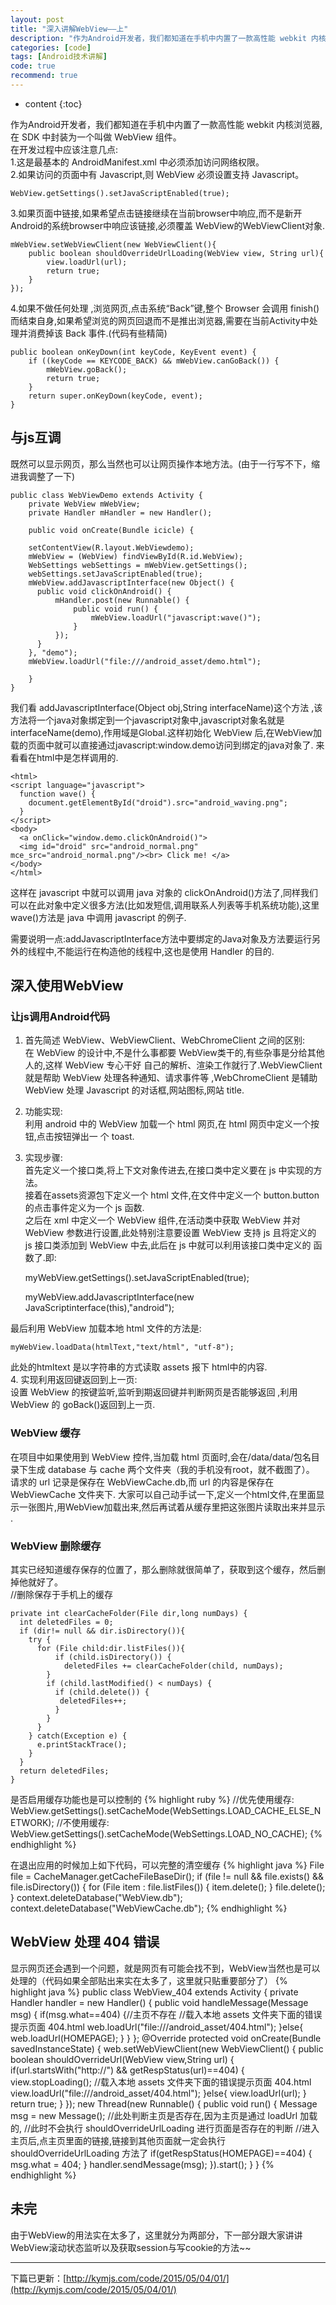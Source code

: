 ```yaml
---
layout: post
title: "深入讲解WebView——上"
description: "作为Android开发者，我们都知道在手机中内置了一款高性能 webkit 内核浏览器,在 SDK 中封装为一个叫做 WebView 组件。今天就为大家讲讲Android中WebView的详细使用方法"
categories: [code]
tags: [Android技术讲解]
code: true
recommend: true
---
```

* content
{:toc}

作为Android开发者，我们都知道在手机中内置了一款高性能 webkit 内核浏览器,在 SDK 中封装为一个叫做 WebView 组件。  
在开发过程中应该注意几点:    
1.这是最基本的 AndroidManifest.xml 中必须添加访问网络权限。    
2.如果访问的页面中有 Javascript,则 WebView 必须设置支持 Javascript。    

	WebView.getSettings().setJavaScriptEnabled(true);

3.如果页面中链接,如果希望点击链接继续在当前browser中响应,而不是新开Android的系统browser中响应该链接,必须覆盖 WebView的WebViewClient对象.    

	mWebView.setWebViewClient(new WebViewClient(){
		public boolean shouldOverrideUrlLoading(WebView view, String url){ 
			view.loadUrl(url);
			return true;
		}
	});

4.如果不做任何处理 ,浏览网页,点击系统“Back”键,整个 Browser 会调用 finish()而结束自身,如果希望浏览的网页回退而不是推出浏览器,需要在当前Activity中处理并消费掉该 Back 事件.(代码有些精简)<br>

	public boolean onKeyDown(int keyCode, KeyEvent event) {
		if ((keyCode == KEYCODE_BACK) && mWebView.canGoBack()) { 
			mWebView.goBack();
			return true;
		}
		return super.onKeyDown(keyCode, event);
	}

## 与js互调
既然可以显示网页，那么当然也可以让网页操作本地方法。(由于一行写不下，缩进我调整了一下)<br>

	public class WebViewDemo extends Activity { 
		private WebView mWebView;
		private Handler mHandler = new Handler(); 
		
		public void onCreate(Bundle icicle) { 

		setContentView(R.layout.WebViewdemo);
		mWebView = (WebView) findViewById(R.id.WebView); 
		WebSettings webSettings = mWebView.getSettings(); 
		webSettings.setJavaScriptEnabled(true); 
		mWebView.addJavascriptInterface(new Object() {
		  public void clickOnAndroid() {
			  mHandler.post(new Runnable() {
				  public void run() { 
					  mWebView.loadUrl("javascript:wave()");
				  }
			  });
		  }
		}, "demo"); 
		mWebView.loadUrl("file:///android_asset/demo.html"); 
		
		}
	}

我们看 addJavascriptInterface(Object obj,String interfaceName)这个方法 ,该方法将一个java对象绑定到一个javascript对象中,javascript对象名就是 interfaceName(demo),作用域是Global.这样初始化 WebView 后,在WebView加载的页面中就可以直接通过javascript:window.demo访问到绑定的java对象了. 来看看在html中是怎样调用的.

	<html>
	<script language="javascript">
	  function wave() {
	    document.getElementById("droid").src="android_waving.png";
	  }
	</script>
	<body>
	  <a onClick="window.demo.clickOnAndroid()">
	  <img id="droid" src="android_normal.png" mce_src="android_normal.png"/><br> Click me! </a>
	</body>
	</html>

这样在 javascript 中就可以调用 java 对象的 clickOnAndroid()方法了,同样我们可以在此对象中定义很多方法(比如发短信,调用联系人列表等手机系统功能),这里 wave()方法是 java 中调用 javascript 的例子.<br>

需要说明一点:addJavascriptInterface方法中要绑定的Java对象及方法要运行另外的线程中,不能运行在构造他的线程中,这也是使用 Handler 的目的.

## 深入使用WebView

### 让js调用Android代码

1. 首先简述 WebView、WebViewClient、WebChromeClient 之间的区别:<br>
在 WebView 的设计中,不是什么事都要 WebView类干的,有些杂事是分给其他人的,这样 WebView 专心干好 自己的解析、渲染工作就行了.WebViewClient 就是帮助 WebView 处理各种通知、请求事件等 ,WebChromeClient 是辅助 WebView 处理 Javascript 的对话框,网站图标,网站 title.<br>
2. 功能实现:<br>
利用 android 中的 WebView 加载一个 html 网页,在 html 网页中定义一个按钮,点击按钮弹出一 个 toast.<br>
3. 实现步骤:<br>
首先定义一个接口类,将上下文对象传进去,在接口类中定义要在 js 中实现的方法。<br>
接着在assets资源包下定义一个 html 文件,在文件中定义一个 button.button 的点击事件定义为一个 js 函数. <br>
之后在 xml 中定义一个 WebView 组件,在活动类中获取 WebView 并对 WebView 参数进行设置,此处特别注意要设置 WebView 支持 js 且将定义的 js 接口类添加到 WebView 中去,此后在 js 中就可以利用该接口类中定义的 函数了.即:<br>

	myWebView.getSettings().setJavaScriptEnabled(true);

	myWebView.addJavascriptInterface(new JavaScriptinterface(this),"android");

最后利用 WebView 加载本地 html 文件的方法是:<br>

	myWebView.loadData(htmlText,"text/html", "utf-8");

此处的htmltext 是以字符串的方式读取 assets 报下 html中的内容.<br>
4. 实现利用返回键返回到上一页:<br>
设置 WebView 的按键监听,监听到期返回键并判断网页是否能够返回 ,利用 WebView 的 goBack()返回到上一页.<br>

### WebView 缓存
在项目中如果使用到 WebView 控件,当加载 html 页面时,会在/data/data/包名目录下生成 database 与 cache 两个文件夹（我的手机没有root，就不截图了）。<br>
请求的 url 记录是保存在 WebViewCache.db,而 url 的内容是保存在 WebViewCache 文件夹下. 大家可以自己动手试一下,定义一个html文件,在里面显示一张图片,用WebView加载出来,然后再试着从缓存里把这张图片读取出来并显示 .

### WebView 删除缓存
其实已经知道缓存保存的位置了，那么删除就很简单了，获取到这个缓存，然后删掉他就好了。<br>
//删除保存于手机上的缓存 

	private int clearCacheFolder(File dir,long numDays) { 
	  int deletedFiles = 0;
	  if (dir!= null && dir.isDirectory()){
	    try {
	      for (File child:dir.listFiles()){
		      if (child.isDirectory()) {
		        deletedFiles += clearCacheFolder(child, numDays);
	        }
	        if (child.lastModified() < numDays) {
	          if (child.delete()) {
	           deletedFiles++; 
	          }
	        }
	      }
	    } catch(Exception e) {
	      e.printStackTrace(); 
	    }
	  }
	  return deletedFiles; 
	}

是否启用缓存功能也是可以控制的
{% highlight ruby %}
	//优先使用缓存: 
	WebView.getSettings().setCacheMode(WebSettings.LOAD_CACHE_ELSE_NETWORK); 
	//不使用缓存: 
	WebView.getSettings().setCacheMode(WebSettings.LOAD_NO_CACHE);
{% endhighlight %}

在退出应用的时候加上如下代码，可以完整的清空缓存
{% highlight java %}
	File file = CacheManager.getCacheFileBaseDir();
	if (file != null && file.exists() && file.isDirectory()) {
		for (File item : file.listFiles()) {
			item.delete();
		}
		file.delete();
	}
	context.deleteDatabase("WebView.db"); 
	context.deleteDatabase("WebViewCache.db");
{% endhighlight %}

## WebView 处理 404 错误
显示网页还会遇到一个问题，就是网页有可能会找不到，WebView当然也是可以处理的（代码如果全部贴出来实在太多了，这里就只贴重要部分了）
{% highlight java %}
public class WebView_404 extends Activity {	
	private Handler handler = new Handler() {
    public void handleMessage(Message msg) {
      if(msg.what==404) {//主页不存在
        //载入本地 assets 文件夹下面的错误提示页面 404.html 
        web.loadUrl("file:///android_asset/404.html");
      }else{
        web.loadUrl(HOMEPAGE);
      }
    }
	};
	@Override
	protected void onCreate(Bundle savedInstanceState) {
	  web.setWebViewClient(new WebViewClient() {
  	public boolean shouldOverrideUrl(WebView view,String url) { 
	    if(url.startsWith("http://") && getRespStatus(url)==404) {
	      view.stopLoading();
	      //载入本地 assets 文件夹下面的错误提示页面 404.html 
	      view.loadUrl("file:///android_asset/404.html");
	    }else{
	      view.loadUrl(url);
	    }
	      return true;
	    }
	  });
	  new Thread(new Runnable() {
    public void run() {
		  Message msg = new Message();
		  //此处判断主页是否存在,因为主页是通过 loadUrl 加载的,
		  //此时不会执行 shouldOverrideUrlLoading 进行页面是否存在的判断 //进入主页后,点主页里面的链接,链接到其他页面就一定会执行
		  shouldOverrideUrlLoading 方法了 
		  if(getRespStatus(HOMEPAGE)==404) {
	      msg.what = 404;
		  }
		  handler.sendMessage(msg);
	  }).start();
  }
}
{% endhighlight %}


## 未完
由于WebView的用法实在太多了，这里就分为两部分，下一部分跟大家讲讲WebView滚动状态监听以及获取session与写cookie的方法~~

---  
下篇已更新：[http://kymjs.com/code/2015/05/04/01/](http://kymjs.com/code/2015/05/04/01/)
